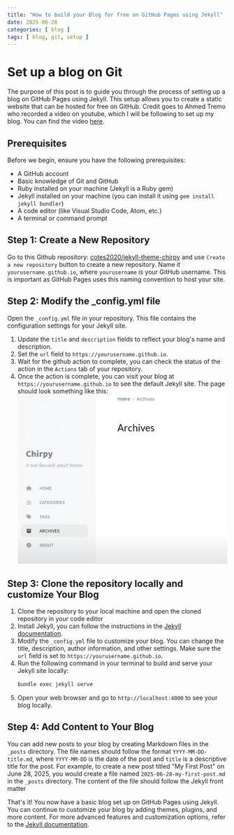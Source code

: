 ```yaml
---
title: "How to build your Blog for free on GitHub Pages using Jekyll"
date: 2025-06-28
categories: [ blog ]
tags: [ blog, git, setup ]
---
```


# Set up a blog on Git

The purpose of this post is to guide you through the process of setting up a blog on GitHub Pages using Jekyll. This
setup allows you to create a static website that can be hosted for free on GitHub. Credit goes to Ahmed Tremo who
recorded a video on youtube, which I will be following to set up my blog. You can find the
video [here](https://www.youtube.com/watch?v=m1RYsmOMPLs).

## Prerequisites

Before we begin, ensure you have the following prerequisites:

- A GitHub account
- Basic knowledge of Git and GitHub
- Ruby installed on your machine (Jekyll is a Ruby gem)
- Jekyll installed on your machine (you can install it using `gem install jekyll bundler`)
- A code editor (like Visual Studio Code, Atom, etc.)
- A terminal or command prompt

## Step 1: Create a New Repository

Go to this Github repository: [cotes2020/jekyll-theme-chirpy](https://github.com/cotes2020/chirpy-starter) and use
`Create a new repository` button to create a new repository. Name it `yourusername.github.io`, where `yourusername` is
your GitHub username. This is important as GitHub Pages uses this naming convention to host your site.

## Step 2: Modify the _config.yml file
Open the `_config.yml` file in your repository. This file contains the configuration settings for your Jekyll site.
1. Update the `title` and `description` fields to reflect your blog's name and description.
2. Set the `url` field to `https://yourusername.github.io`.
3. Wait for the github action to complete, you can check the status of the action in the `Actions` tab of your repository.
4. Once the action is complete, you can visit your blog at `https://yourusername.github.io` to see the default 
   Jekyll site. The page should look something like this:![image](/assets/img/chirpy.png)

## Step 3: Clone the repository locally and customize Your Blog
1. Clone the repository to your local machine and open the cloned repository in your code editor
2. Install Jekyll, you can follow the instructions in the [Jekyll documentation](https://jekyllrb.com/docs/installation/).
3. Modify the `_config.yml` file to customize your blog. You can change the title, description, author information,
      and other settings. Make sure the `url` field is set to `https://yourusername.github.io`.
4. Run the following command in your terminal to build and serve your Jekyll site locally:
   ```bash
   bundle exec jekyll serve
   ```
5. Open your web browser and go to `http://localhost:4000` to see your blog locally.

## Step 4: Add Content to Your Blog
You can add new posts to your blog by creating Markdown files in the `_posts` directory. The file names should 
follow the format `YYYY-MM-DD-title.md`, where `YYYY-MM-DD` is the date of the post and `title` is a descriptive title for the post.
For example, to create a new post titled "My First Post" on June 28, 2025, you would create a file named 
`2025-06-28-my-first-post.md` in the `_posts` directory. The content of the file should follow the Jekyll front matter

That's it! You now have a basic blog set up on GitHub Pages using Jekyll. You can continue to customize your blog by adding themes, plugins, and more content. For more advanced features and customization options, refer to the [Jekyll documentation](https://jekyllrb.com/docs/).